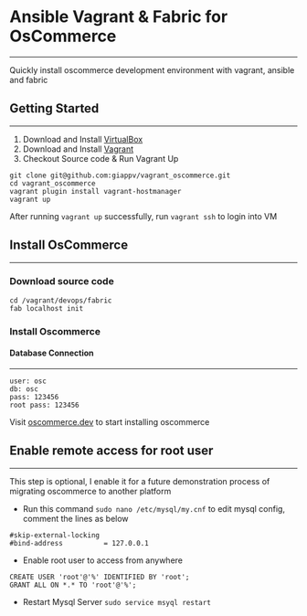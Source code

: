 # Ansible Vagrant & Fabric for OsCommerce
---
Quickly install oscommerce development environment with vagrant, ansible and fabric

## Getting Started
---
1. Download and Install [VirtualBox](https://www.virtualbox.org/)
2. Download and Install [Vagrant](https://www.vagrantup.com/)
3. Checkout Source code & Run Vagrant Up

```
git clone git@github.com:giappv/vagrant_oscommerce.git
cd vagrant_oscommerce
vagrant plugin install vagrant-hostmanager
vagrant up
```

After running `vagrant up` successfully, run `vagrant ssh` to login into VM

## Install OsCommerce
---
### Download source code

```
cd /vagrant/devops/fabric
fab localhost init
```

### Install Oscommerce

#### Database Connection
---
```
user: osc
db: osc
pass: 123456
root pass: 123456
```

Visit [oscommerce.dev](http://oscommerce.dev) to start installing oscommerce


## Enable remote access for root user
---
This step is optional, I enable it for a future demonstration process of migrating oscommerce to another platform

* Run this command `sudo nano /etc/mysql/my.cnf` to edit mysql config, comment the lines as below

```
#skip-external-locking
#bind-address          = 127.0.0.1
```

* Enable root user to access from anywhere
```
CREATE USER 'root'@'%' IDENTIFIED BY 'root';
GRANT ALL ON *.* TO 'root'@'%';
```

* Restart Mysql Server
`sudo service msyql restart`
